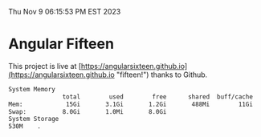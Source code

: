 Thu Nov  9 06:15:53 PM EST 2023

# Angular Fifteen


This project is live at [https://angularsixteen.github.io](https://angularsixteen.github.io "fifteen!") thanks to Github.

```bash
System Memory
               total        used        free      shared  buff/cache   available
Mem:            15Gi       3.1Gi       1.2Gi       488Mi        11Gi        12Gi
Swap:          8.0Gi       1.0Mi       8.0Gi
System Storage
530M	.
```
